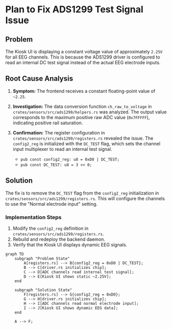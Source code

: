 # Plan to Fix ADS1299 Test Signal Issue

## Problem

The Kiosk UI is displaying a constant voltage value of approximately `2.25V` for all EEG channels. This is because the ADS1299 driver is configured to read an internal DC test signal instead of the actual EEG electrode inputs.

## Root Cause Analysis

1.  **Symptom:** The frontend receives a constant floating-point value of `~2.25`.
2.  **Investigation:** The data conversion function `ch_raw_to_voltage` in `crates/sensors/src/ads1299/helpers.rs` was analyzed. The output value corresponds to the maximum positive raw ADC value (`0x7FFFFF`), indicating positive rail saturation.
3.  **Confirmation:** The register configuration in `crates/sensors/src/ads1299/registers.rs` revealed the issue. The `config2_reg` is initialized with the `DC_TEST` flag, which sets the channel input multiplexer to read an internal test signal.

    *   `pub const config2_reg: u8 = 0xD0 | DC_TEST;`
    *   `pub const DC_TEST: u8 = 3 << 0;`

## Solution

The fix is to remove the `DC_TEST` flag from the `config2_reg` initialization in `crates/sensors/src/ads1299/registers.rs`. This will configure the channels to use the "Normal electrode input" setting.

### Implementation Steps

1.  Modify the `config2_reg` definition in `crates/sensors/src/ads1299/registers.rs`.
2.  Rebuild and redeploy the backend daemon.
3.  Verify that the Kiosk UI displays dynamic EEG signals.

```mermaid
graph TD
    subgraph "Problem State"
        A[registers.rs] --> B{config2_reg = 0xD0 | DC_TEST};
        B --> C[driver.rs initializes chip];
        C --> D[ADC channels read internal test signal];
        D --> E[Kiosk UI shows static ~2.25V];
    end

    subgraph "Solution State"
        F[registers.rs] --> G{config2_reg = 0xD0};
        G --> H[driver.rs initializes chip];
        H --> I[ADC channels read normal electrode input];
        I --> J[Kiosk UI shows dynamic EEG data];
    end

    A --> F;
